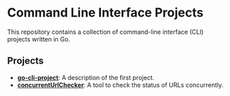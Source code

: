 # Command Line Interface Projects

This repository contains a collection of command-line interface (CLI) projects written in Go.

## Projects

*   [**go-cli-project**](./go-cli-project/README.md): A description of the first project.
*   [**concurrentUrlChecker**](./concurrentUrlChecker/README.md): A tool to check the status of URLs concurrently.
